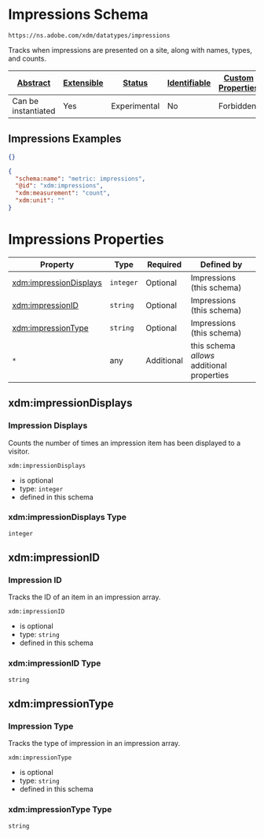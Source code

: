 
# Impressions Schema

```
https://ns.adobe.com/xdm/datatypes/impressions
```

Tracks when impressions are presented on a site, along with names, types, and counts.

| [Abstract](../../abstract.md) | [Extensible](../../extensions.md) | [Status](../../status.md) | [Identifiable](../../id.md) | [Custom Properties](../../extensions.md) | [Additional Properties](../../extensions.md) | Defined In |
|-------------------------------|-----------------------------------|---------------------------|-----------------------------|------------------------------------------|----------------------------------------------|------------|
| Can be instantiated | Yes | Experimental | No | Forbidden | Permitted | [datatypes/impressions.schema.json](datatypes/impressions.schema.json) |

## Impressions Examples

```json
{}
```

```json
{
  "schema:name": "metric: impressions",
  "@id": "xdm:impressions",
  "xdm:measurement": "count",
  "xdm:unit": ""
}
```


# Impressions Properties

| Property | Type | Required | Defined by |
|----------|------|----------|------------|
| [xdm:impressionDisplays](#xdmimpressiondisplays) | `integer` | Optional | Impressions (this schema) |
| [xdm:impressionID](#xdmimpressionid) | `string` | Optional | Impressions (this schema) |
| [xdm:impressionType](#xdmimpressiontype) | `string` | Optional | Impressions (this schema) |
| `*` | any | Additional | this schema *allows* additional properties |

## xdm:impressionDisplays
### Impression Displays

Counts the number of times an impression item has been displayed to a visitor.

`xdm:impressionDisplays`
* is optional
* type: `integer`
* defined in this schema

### xdm:impressionDisplays Type


`integer`






## xdm:impressionID
### Impression ID

Tracks the ID of an item in an impression array.

`xdm:impressionID`
* is optional
* type: `string`
* defined in this schema

### xdm:impressionID Type


`string`






## xdm:impressionType
### Impression Type

Tracks the type of impression in an impression array.

`xdm:impressionType`
* is optional
* type: `string`
* defined in this schema

### xdm:impressionType Type


`string`





